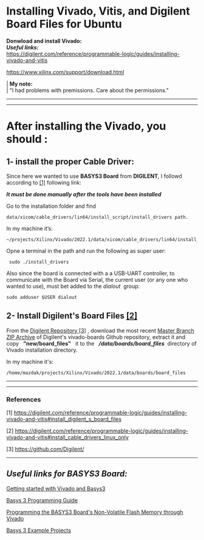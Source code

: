 # Installing Vivado, Vitis, and Digilent Board Files for Ubuntu
**Donwload and install Vivado: </br>**
***Useful links:*** </br>
https://digilent.com/reference/programmable-logic/guides/installing-vivado-and-vitis

https://www.xilinx.com/support/download.html


| **My note:**</br>
| "I had problems with premissions. Care about the permissions." </br>

----------
----------

# After installing the Vivado, you should :
## 1- install the proper **Cable Driver**:
Since here we wanted to use **BASYS3 Board** from **DIGILENT**, I followd according to [[1]](Install_Cable_Drivers) following link: </br>


***It must be done manually after the tools have been installed***

Go to the installation folder and find  

    data/xicom/cable_drivers/lin64/install_script/install_drivers path.

In my machine it’s:

    ~/projects/Xilinx/Vivado/2022.1/data/xicom/cable_drivers/lin64/install_script/install_drivers$

Opne a terminal in the path and run the following as super user:
     
     sudo ./install_drivers 

Also since the board is connected with a a USB-UART controller, to communicate with the Board via Serial, the current user (or any one who wanted to use), must bet added to the *dialout* &nbsp;group:

    sudo adduser $USER dialout





## 2- Install Digilent's Board Files [[2]](#Install_Digilent_Board_Files)

From the [Digilent Repository [3]](#Digilent_Repo) , download the most recent [Master Branch ZIP Archive]([https://](https://github.com/Digilent/vivado-boards/archive/master.zip?_ga=2.83817366.1238587229.1665935144-2121540558.1661372439))  of Digilent's vivado-boards Github repository, extract it and copy &nbsp; **"new/board_files"** &nbsp; it to the &nbsp; ***/data/boards/board_files*** &nbsp;directory of Vivado installation directory.

In my machine it's:

    
    /home/mazdak/projects/Xilinx/Vivado/2022.1/data/boards/board_files

----------
----------

### References
[1] <a name="Install_Digilent_Board_Files" >https://digilent.com/reference/programmable-logic/guides/installing-vivado-and-vitis#install_digilent_s_board_files</a>

[2] <a name="Install_Cable_Drivers">https://digilent.com/reference/programmable-logic/guides/installing-vivado-and-vitis#install_cable_drivers_linux_only</a>

[3] <a name="Digilent_Repo">https://github.com/Digilent/ </a>



----------

## *Useful links for BASYS3 Board:</br>*


[Getting started with Vivado and Basys3]([https://](https://www.youtube.com/watch?v=6_GxkslqbcU))

[Basys 3 Programming Guide]([https://](https://digilent.com/reference/learn/programmable-logic/tutorials/basys-3-programming-guide/start?_ga=2.176134561.2098793788.1665654806-2121540558.1661372439))

[Programming the BASYS3 Board's Non-Volatile Flash Memory through Vivado]([https://](https://sites.google.com/a/umn.edu/mxp-fpga/home/vivado-notes/programming-the-basys3-boards-non-volatile-flash-memory-through-vivado))

[Basys 3 Example Projects]([https://](https://digilent.com/reference/programmable-logic/basys-3/demos/start))